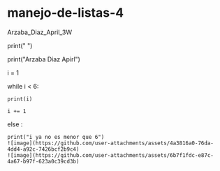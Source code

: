 # manejo-de-listas-4
Arzaba_Diaz_April_3W

print(" ")


print("Arzaba Diaz Apirl")

i = 1

while i < 6:

    print(i)
    
    i += 1
else
:

    print("i ya no es menor que 6")
    ![image](https://github.com/user-attachments/assets/4a3816a0-76da-4dd4-a92c-7426bcf2b9c4)
    ![image](https://github.com/user-attachments/assets/6b7f1fdc-e87c-4a67-b97f-623a0c39cd3b)

